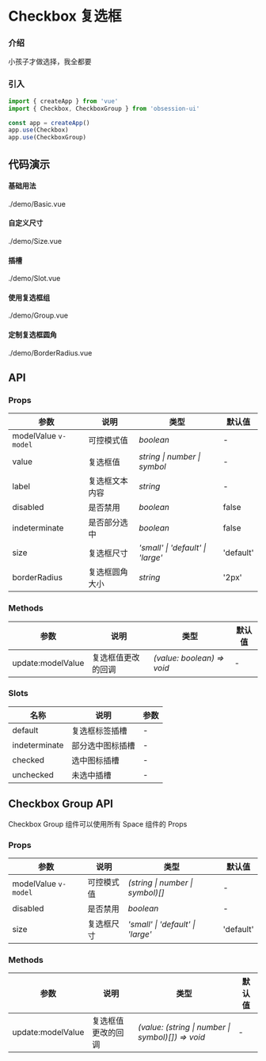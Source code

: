# Checkbox 复选框

### 介绍

小孩子才做选择，我全都要

### 引入

```js
import { createApp } from 'vue'
import { Checkbox, CheckboxGroup } from 'obsession-ui'

const app = createApp()
app.use(Checkbox)
app.use(CheckboxGroup)
```

## 代码演示

#### 基础用法

<demo-code transform>./demo/Basic.vue</demo-code>

#### 自定义尺寸

<demo-code transform>./demo/Size.vue</demo-code>

#### 插槽

<demo-code transform>./demo/Slot.vue</demo-code>

#### 使用复选框组

<demo-code transform>./demo/Group.vue</demo-code>

#### 定制复选框圆角

<demo-code transform>./demo/BorderRadius.vue</demo-code>

## API

### Props

| 参数      | 说明           | 类型                                                                | 默认值 |
| --------- | -------------- | ------------------------------------------------------------------- | ------ |
| modelValue `v-model`   | 可控模式值       | _boolean_          | -     |
| value     | 复选框值   | _string \| number \| symbol_           | -      |
| label | 复选框文本内容 | _string_ | - |
| disabled | 是否禁用 | _boolean_ | false |
| indeterminate | 是否部分选中 | _boolean_ | false |
| size | 复选框尺寸 | _'small' \| 'default' \| 'large'_ | 'default' |
| borderRadius | 复选框圆角大小 | _string_ | '2px' |

### Methods

| 参数      | 说明           | 类型                                                                | 默认值 |
| --------- | -------------- | ------------------------------------------------------------------- | ------ |
| update:modelValue      | 复选框值更改的回调       | _(value: boolean) => void_          | -     |

### Slots

| 名称    | 说明     | 参数 |
| ------- | -------- | --- |
| default | 复选框标签插槽 | - |
| indeterminate | 部分选中图标插槽 | - |
| checked | 选中图标插槽 | - |
| unchecked | 未选中插槽 | - |

## Checkbox Group API

Checkbox Group 组件可以使用所有 Space 组件的 Props

### Props

| 参数      | 说明           | 类型                                                                | 默认值 |
| --------- | -------------- | ------------------------------------------------------------------- | ------ |
| modelValue `v-model`   | 可控模式值       | _(string \| number \| symbol)[]_          | -     |
| disabled     | 是否禁用   | _boolean_           | -      |
| size | 复选框尺寸 | _'small' \| 'default' \| 'large'_ | 'default' |

### Methods

| 参数      | 说明           | 类型                                                                | 默认值 |
| --------- | -------------- | ------------------------------------------------------------------- | ------ |
| update:modelValue      | 复选框值更改的回调       | _(value: (string \| number \| symbol)[]) => void_          | -     |